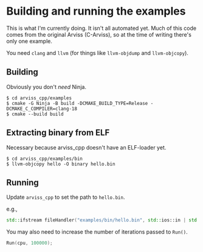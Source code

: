 # Building and running the examples

This is what I'm currently doing. It isn't all automated yet. Much of this code comes from the original Arviss (C-Arviss), so at the time of writing there's only one example.

You need `clang` and `llvm` (for things like `llvm-objdump` and `llvm-objcopy`).

## Building
Obviously you don't *need* Ninja.
```
$ cd arviss_cpp/examples
$ cmake -G Ninja -B build -DCMAKE_BUILD_TYPE=Release -DCMAKE_C_COMPILER=clang-18
$ cmake --build build
```

## Extracting binary from ELF
Necessary because arviss_cpp doesn't have an ELF-loader yet.
```
$ cd arviss_cpp/examples/bin
$ llvm-objcopy hello -O binary hello.bin
```

## Running
Update `arviss_cpp` to set the path to `hello.bin`.

e.g.,
```cpp
std::ifstream fileHandler("examples/bin/hello.bin", std::ios::in | std::ios::binary | std::ios::ate);
```

You may also need to increase the number of iterations passed to `Run()`.
```cpp
Run(cpu, 100000);
```
